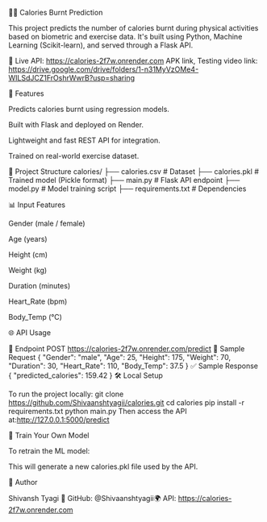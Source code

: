 🏃‍♂️ Calories Burnt Prediction

This project predicts the number of calories burnt during physical activities based on biometric and exercise data. It's built using Python, Machine Learning (Scikit-learn), and served through a Flask API.

🚀 Live API: https://calories-2f7w.onrender.com
APK link, Testing video link: https://drive.google.com/drive/folders/1-n31MyVzOMe4-WILSdJCZ1FrOshrWwrB?usp=sharing

📌 Features

Predicts calories burnt using regression models.

Built with Flask and deployed on Render.

Lightweight and fast REST API for integration.

Trained on real-world exercise dataset.

📁 Project Structure
calories/
├── calories.csv              # Dataset
├── calories.pkl              # Trained model (Pickle format)
├── main.py                   # Flask API endpoint
├── model.py                  # Model training script
├── requirements.txt          # Dependencies

📊 Input Features

Gender (male / female)

Age (years)

Height (cm)

Weight (kg)

Duration (minutes)

Heart_Rate (bpm)

Body_Temp (°C)

🌐 API Usage

🔗 Endpoint
POST https://calories-2f7w.onrender.com/predict
🧾 Sample Request
{
  "Gender": "male",
  "Age": 25,
  "Height": 175,
  "Weight": 70,
  "Duration": 30,
  "Heart_Rate": 110,
  "Body_Temp": 37.5
}
✅ Sample Response
{
  "predicted_calories": 159.42
}
🛠️ Local Setup

To run the project locally:
git clone https://github.com/Shivaanshtyagii/calories.git
cd calories
pip install -r requirements.txt
python main.py
Then access the API at:http://127.0.0.1:5000/predict

🧠 Train Your Own Model

To retrain the ML model:

This will generate a new calories.pkl file used by the API.

🤛 Author

Shivansh Tyagi
🔗 GitHub: @Shivaanshtyagii🌍
API: https://calories-2f7w.onrender.com
